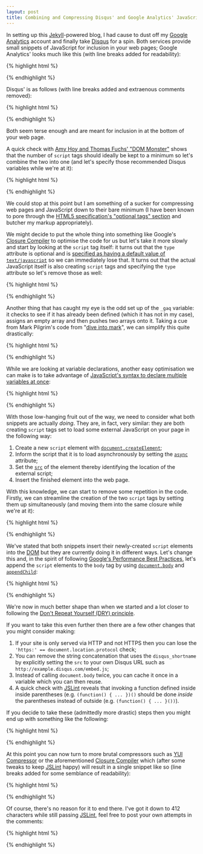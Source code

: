 ```yaml
---
layout: post
title: Combining and Compressing Disqus' and Google Analytics' JavaScript
---
```

In setting up this [Jekyll][]-powered blog, I had cause to dust off my [Google
Analytics][] account and finally take [Disqus][] for a spin. Both services
provide small snippets of JavaScript for inclusion in your web pages; Google
Analytics' looks much like this (with line breaks added for readability):

{% highlight html %}
<script type="text/javascript">
  var _gaq = _gaq || [];
  _gaq.push(['_setAccount', 'UA-XXXXX-X']);
  _gaq.push(['_trackPageview']);

  (function() {
    var ga = document.createElement('script');
    ga.type = 'text/javascript';
    ga.async = true;
    ga.src = ('https:' == document.location.protocol ? 'https://ssl' : 'http://www') +
      '.google-analytics.com/ga.js';
    var s = document.getElementsByTagName('script')[0];
    s.parentNode.insertBefore(ga, s);
  })();
</script>
{% endhighlight %}

Disqus' is as follows (with line breaks added and extraenous comments
removed):

{% highlight html %}
<script type="text/javascript">
  var disqus_shortname = 'example';
  // var disqus_identifier = 'unique_dynamic_id_1234';
  // var disqus_url = 'http://example.com/permalink-to-page.html';

  (function() {
    var dsq = document.createElement('script');
    dsq.type = 'text/javascript';
    dsq.async = true;
    dsq.src = 'http://' + disqus_shortname + '.disqus.com/embed.js';
    (document.getElementsByTagName('head')[0] ||
      document.getElementsByTagName('body')[0]).appendChild(dsq);
  })();
</script>
{% endhighlight %}

Both seem terse enough and are meant for inclusion in at the bottom of your web
page.

A quick check with [Amy Hoy and Thomas Fuchs' "DOM Monster"][DOM Monster] shows that
the number of `script` tags should ideally be kept to a minimum so let's combine
the two into one (and let's specify those recommended Disqus variables while we're
at it):

{% highlight html %}
<script type="text/javascript">
  var _gaq = _gaq || [];
  _gaq.push(['_setAccount', 'UA-XXXXX-X']);
  _gaq.push(['_trackPageview']);

  (function() {
    var ga = document.createElement('script');
    ga.type = 'text/javascript';
    ga.async = true;
    ga.src = ('https:' == document.location.protocol ? 'https://ssl' : 'http://www') +
      '.google-analytics.com/ga.js';
    var s = document.getElementsByTagName('script')[0];
    s.parentNode.insertBefore(ga, s);
  })();

  var disqus_shortname = 'example';
  var disqus_identifier = 'unique_dynamic_id_1234';
  var disqus_url = 'http://example.com/permalink-to-page.html';

  (function() {
    var dsq = document.createElement('script');
    dsq.type = 'text/javascript';
    dsq.async = true;
    dsq.src = 'http://' + disqus_shortname + '.disqus.com/embed.js';
    (document.getElementsByTagName('head')[0] ||
      document.getElementsByTagName('body')[0]).appendChild(dsq);
  })();
</script>
{% endhighlight %}

We could stop at this point but I am something of a sucker for compressing web pages
and JavaScript down to their bare minimum (I have been known to pore through the
[HTML5 specification's "optional tags" section][HTML5 Optional tags] and butcher
my markup appropriately).

We might decide to put the whole thing into something like
Google's [Closure Compiler][] to optimise the code for us but let's take it more
slowly and start by looking at the `script` tag itself: it turns out that the `type`
attribute is optional and is [specified as having a default value of
`text/javascript`][script type specification] so we can immediately lose that. It
turns out that the actual JavaScript itself is also creating `script` tags
and specifying the `type` attribute so let's remove those as well:

{% highlight html %}
<script>
  var _gaq = _gaq || [];
  _gaq.push(['_setAccount', 'UA-XXXXX-X']);
  _gaq.push(['_trackPageview']);

  (function() {
    var ga = document.createElement('script');
    ga.async = true;
    ga.src = ('https:' == document.location.protocol ? 'https://ssl' : 'http://www') +
      '.google-analytics.com/ga.js';
    var s = document.getElementsByTagName('script')[0];
    s.parentNode.insertBefore(ga, s);
  })();

  var disqus_shortname = 'example';
  var disqus_identifier = 'unique_dynamic_id_1234';
  var disqus_url = 'http://example.com/permalink-to-page.html';

  (function() {
    var dsq = document.createElement('script');
    dsq.async = true;
    dsq.src = 'http://' + disqus_shortname + '.disqus.com/embed.js';
    (document.getElementsByTagName('head')[0] ||
      document.getElementsByTagName('body')[0]).appendChild(dsq);
  })();
</script>
{% endhighlight %}

Another thing that has caught my eye is the odd set up of the `_gaq` variable:
it checks to see if it has already been defined (which it has not in my case),
assigns an empty array and then pushes two arrays onto it. Taking a cue from
Mark Pilgrim's code from "[dive into mark][]", we can simplify
this quite drastically:

{% highlight html %}
<script>
  var _gaq = [['_setAccount', 'UA-XXXXX-X'], ['_trackPageview']];
  // ... omitted for brevity ...
</script>
{% endhighlight %}

While we are looking at variable declarations, another easy optimisation we
can make is to take advantage of [JavaScript's syntax to declare multiple variables
at once][var]:

{% highlight html %}
<script>
  var _gaq = [['_setAccount', 'UA-XXXXX-X'], ['_trackPageview']],
      disqus_shortname = 'example',
      disqus_identifier = 'unique_dynamic_id_1234',
      disqus_url = 'http://example.com/permalink-to-page.html';
  // ... omitted for brevity ...
</script>
{% endhighlight %}

With those low-hanging fruit out of the way, we need to consider what both snippets
are actually *doing*. They are, in fact, very similar: they are both creating
`script` tags set to load some external JavaScript on your page in the following way:

1. Create a new `script` element with [`document.createElement`][createElement];
2. Inform the script that it is to load asynchronously by setting the
   [`async`][async] attribute;
3. Set the [`src`][src] of the element thereby identifying the location of the external
   script;
4. Insert the finished element into the web page.

With this knowledge, we can start to remove some repetition in the code. Firstly,
we can streamline the creation of the two `script` tags by setting them up
simultaneously (and moving them into the same closure while we're at it):

{% highlight html %}
<script>
  var _gaq = [['_setAccount', 'UA-XXXXX-X'], ['_trackPageview']],
      disqus_shortname = 'example',
      disqus_identifier = 'unique_dynamic_id_1234',
      disqus_url = 'http://example.com/permalink-to-page.html';

  (function() {
    var ga = document.createElement('script'),
        dsq = document.createElement('script');
    ga.async = dsq.async = true;
    ga.src = ('https:' == document.location.protocol ? 'https://ssl' : 'http://www') +
      '.google-analytics.com/ga.js';
    dsq.src = 'http://' + disqus_shortname + '.disqus.com/embed.js';
    var s = document.getElementsByTagName('script')[0];
    s.parentNode.insertBefore(ga, s);
    (document.getElementsByTagName('head')[0] ||
      document.getElementsByTagName('body')[0]).appendChild(dsq);
  })();
</script>
{% endhighlight %}

We've stated that both snippets insert their newly-created `script` elements into
the [DOM][] but they are currently doing it in different ways. Let's change this
and, in the spirit of following [Google's Performance Best Practices][], let's
append the `script` elements to the `body` tag by using [`document.body`][body]
and [`appendChild`][appendChild]:

{% highlight html %}
<script>
  var _gaq = [['_setAccount', 'UA-XXXXX-X'], ['_trackPageview']],
      disqus_shortname = 'example',
      disqus_identifier = 'unique_dynamic_id_1234',
      disqus_url = 'http://example.com/permalink-to-page.html';

  (function() {
    var ga = document.createElement('script'),
        dsq = document.createElement('script');
    ga.async = dsq.async = true;
    ga.src = ('https:' == document.location.protocol ? 'https://ssl' : 'http://www') +
      '.google-analytics.com/ga.js';
    dsq.src = 'http://' + disqus_shortname + '.disqus.com/embed.js';
    document.body.appendChild(ga);
    document.body.appendChild(dsq);
  })();
</script>
{% endhighlight %}

We're now in much better shape than when we started and a lot closer to following
the [Don't Repeat Yourself (DRY) principle][DRY].

If you want to take this even further then there are a few other changes that you
might consider making:

1. If your site is only served via HTTP and not HTTPS then you can lose the
   `'https:' == document.location.protocol` check;
2. You can remove the string concatenation that uses the `disqus_shortname` by
   explicitly setting the `src` to your own Disqus URL such as
   `http://example.disqus.com/embed.js`;
3. Instead of calling `document.body` twice, you can cache it once in a variable
   which you can then reuse.
4. A quick check with [JSLint][] reveals that invoking a function defined inside
   inside parentheses (e.g. `(function() { ... })()` should be done *inside* the
   parentheses instead of outside (e.g. `(function() { ... }())`).

If you decide to take these (admittedly more drastic) steps then you might end up
with something like the following:

{% highlight html %}
<script>
  var _gaq = [['_setAccount', 'UA-XXXXX-X'], ['_trackPageview']],
      disqus_shortname = 'example',
      disqus_identifier = 'unique_dynamic_id_1234',
      disqus_url = 'http://example.com/permalink-to-page.html';

  (function() {
    var ga = document.createElement('script'),
        dsq = document.createElement('script'),
        body = document.body;
    ga.async = dsq.async = true;
    ga.src = 'http://www.google-analytics.com/ga.js';
    dsq.src = 'http://example.disqus.com/embed.js';
    body.appendChild(ga);
    body.appendChild(dsq);
  }());
</script>
{% endhighlight %}

At this point you can now turn to more brutal compressors such as [YUI
Compressor][] or the aforementioned [Closure Compiler][] which (after some
tweaks to keep [JSLint][] happy) will result in a single snippet like
so (line breaks added for some semblance of readability):

{% highlight html %}
<script>
var _gaq=[["_setAccount","UA-XXXXX-X"],["_trackPageview"]],
disqus_shortname="example",disqus_identifier="unique_dynamic_id_1234",
disqus_url="http://example.com/permalink-to-page.html";(function(){
var a=document.createElement("script"),b=document.createElement("script"),
c=document.body;a.async=b.async=true;a.src="http://www.google-analytics.com/ga.js";
b.src="http://example.disqus.com/embed.js";c.appendChild(a);c.appendChild(b);}());
</script>
{% endhighlight %}

Of course, there's no reason for it to end there. I've got it down to 412
characters while still passing [JSLint][], feel free to post your own attempts in
the comments:

{% highlight html %}
<script>
var _gaq=[["_setAccount","UA-XXXXX-X"],["_trackPageview"]],
disqus_shortname="example",disqus_identifier="unique_dynamic_id_1234",
disqus_url="http://example.com/permalink-to-page.html";(function(){
var a=document,b=a.createElement("script"),c=a.body,d;
b.async=true;d=b.cloneNode(false);b.src="http://www.google-analytics.com/ga.js";
d.src="http://example.disqus.com/embed.js";c.appendChild(b);c.appendChild(d);}());
</script>
{% endhighlight %}

  [Closure Compiler]: http://closure-compiler.appspot.com/
  [DOM Monster]: http://mir.aculo.us/dom-monster/
  [DOM]: https://developer.mozilla.org/en/DOM
  [DRY]: http://en.wikipedia.org/wiki/Don't_repeat_yourself
  [Disqus]: http://disqus.com
  [Google Analytics]: http://www.google.com/analytics/
  [Google's Performance Best Practices]: http://code.google.com/speed/page-speed/docs/payload.html#DeferLoadingJS
  [HTML5 Optional tags]: http://dev.w3.org/html5/spec/syntax.html#optional-tags
  [JSLint]: http://www.jslint.com
  [Jekyll]: http://jekyllrb.com
  [YUI Compressor]: http://developer.yahoo.com/yui/compressor/
  [appendChild]: https://developer.mozilla.org/En/DOM/Node.appendChild
  [async]: http://dev.w3.org/html5/spec/scripting-1.html#attr-script-async
  [body]: https://developer.mozilla.org/en/DOM/document.body
  [createElement]: https://developer.mozilla.org/en/DOM/document.createElement
  [dive into mark]: http://diveintomark.org
  [script type specification]: http://dev.w3.org/html5/spec/scripting-1.html#attr-script-type
  [src]: http://dev.w3.org/html5/spec/scripting-1.html#attr-script-src
  [var]: https://developer.mozilla.org/en/JavaScript/Reference/Statements/var
